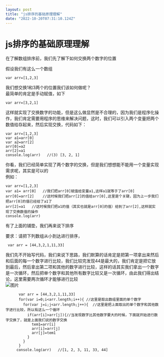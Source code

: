 ```yaml
---
layout: post
title: "js排序的基础原理理解"
date: "2022-10-20T07:31:10.124Z"
---
```

js排序的基础原理理解
===========

在了解数组排序前，我们先了解下如何交换两个数字的位置

假设我们有这么一个数组

    var arr=[1,2,3]
    

我们想交换1和3两个的位置我们该如何做呢？  
最简单的肯定是手动赋值，如下

    var arr=[3,2,1]
    

这样就实现了交换数字的功能，但是这么做显然是不合理的，因为我们是程序化操作，我们肯定需要用程序的思维来解决问题，这时，我们可以引入两个变量把两个数值给存起来，然后实现交换，代码如下：

    var arr=[1,2,3]
    var a1=arr[0]
    var a2=arr[2]
    arr[0]=a2
    arr[2]=a1
    console.log(arr)   //(3) [3, 2, 1]
    

你看，我们已经简单实现了两个数字的交换，但是我们想想能不能用一个变量实现需求呢，其实是可以的  
例如：

    var arr=[1,2,3]
    var a1= arr[0]   //我们把arr[0]赋值给变量a1,这样a1就等于了arr[0]
    arr[0]=arr[2]    //这时候我们把arr[2]的值给arr[0],这里是个关键，因为上一步我们把arr[0]的值已经给了a1了
    arr[2]=a1   //这时候我们把a1的值（其实也就是arr[0]的值）给到了arr[2],这样就实现了交换数值的操作
    console.log(arr)
    

有了上面的铺垫，我们再来说下排序

要求：请把下列数组从小到达进行排序，

     var arr = [44,3,2,1,11,33]
    

我们先不开始写代码，我们来说下思路，我们默算的话肯定是把第一项拿出来然后和后面的每一个数字进行比较，我们比较完发现44是最大的，我们肯定是把它放到最后，然后拿出第二项和其他的数字进行比较，这样的话其实我们拿出一个数字是一次循环，然后把单个数字和其他所有数字比较又是一次循环，由此我们得出结论，这里需要两次循环才能够进行比较  
![图片](https://img2022.cnblogs.com/blog/2589936/202210/2589936-20221020140337195-614603902.gif)

          var arr = [44,3,2,1,11,33]
          for(var i=0;i<arr.length;i++){ //这里是取出数组里面的单个数字
            for(var j=i;j<arr.length;j++){  //这里是把上面取出的单个数字和其他数字进行比较，所以有这么一个循环
              if(arr[i]>arr[j]){//当发现数字比其他数字要大的时候，下面就开始进行数字交换了，就是上面我们说的数字交换
                tem1=arr[i]
                arr[i]=arr[j]
                arr[j]=tem1
              }
            }
          }
         console.log(arr)   //[1, 2, 3, 11, 33, 44]